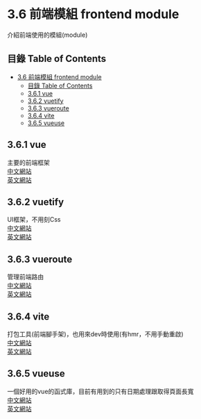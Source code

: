 # 3.6 前端模組 frontend module
介紹前端使用的模組(module)  

## 目錄 Table of Contents
- [3.6 前端模組 frontend module](#36-前端模組-frontend-module)
  - [目錄 Table of Contents](#目錄-table-of-contents)
  - [3.6.1 vue](#361-vue)
  - [3.6.2 vuetify](#362-vuetify)
  - [3.6.3 vueroute](#363-vueroute)
  - [3.6.4 vite](#364-vite)
  - [3.6.5 vueuse](#365-vueuse)

## 3.6.1 vue
主要的前端框架  
[中文網站](https://cn.vuejs.org/)  
[英文網站](https://vuejs.org/)
## 3.6.2 vuetify
UI框架，不用刻Css  
[中文網站](https://vuetifyjs.com/zh-Hans/)  
[英文網站](https://vuetifyjs.com/en/)
## 3.6.3 vueroute
管理前端路由  
[中文網站](https://cn.vitejs.dev/)  
[英文網站](https://vitejs.dev/)
## 3.6.4 vite
打包工具(前端腳手架)，也用來dev時使用(有hmr，不用手動重啟)  
[中文網站](https://cn.vitejs.dev/)  
[英文網站](https://vitejs.dev/)
## 3.6.5 vueuse
一個好用的vue的函式庫，目前有用到的只有日期處理跟取得頁面長寬  
[中文網站](https://www.vueusejs.com/)  
[英文網站](https://vueuse.org/)

